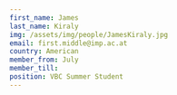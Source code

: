 ```yaml
---
first_name: James
last_name: Kiraly
img: /assets/img/people/JamesKiraly.jpg
email: first.middle@imp.ac.at
country: American
member_from: July
member_till: 
position: VBC Summer Student
---
```

